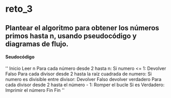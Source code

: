 # reto_3

## Plantear el algoritmo para obtener los números primos hasta n, usando pseudocódigo y diagramas de flujo.

#### Seudocódigo
''
Inicio
  Leer n
  Para cada número desde 2 hasta n:
    Si numero <= 1:
    Devolver Falso
  Para cada divisor desde 2 hasta la raíz cuadrada de numero:
    Si numero es divisible entre divisor:
      Devolver Falso
      devolver verdadero
  Para cada divisor desde 2 hasta el número - 1:
        Romper el bucle
  Si es Verdadero:
    Imprimir el número
 Fin
Fin
''

